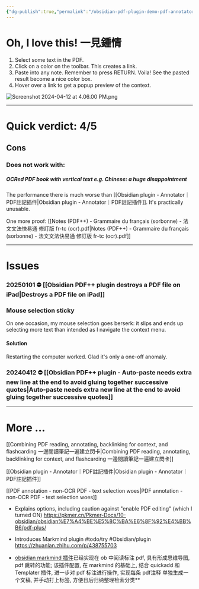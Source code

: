 ```yaml
---
{"dg-publish":true,"permalink":"/obsidian-pdf-plugin-demo-pdf-annotator/","noteIcon":"2"}
---
```


# Oh, I love this! 一見鍾情

1. Select some text in the PDF.
2. Click on a color on the toolbar. This creates a link.
3. Paste into any note. Remember to press RETURN. Voila! See the pasted result become a nice color box.
4. Hover over a link to get a popup preview of the context.

![Screenshot 2024-04-12 at 4.06.00 PM.png](/img/user/_attachments/_OB/Screenshot%202024-04-12%20at%204.06.00%20PM.png)

---
# Quick verdict: 4/5

## Cons

### Does not work with:
##### OCRed PDF book with vertical text e.g. Chinese: a huge disappointment

The performance there is much worse than [[Obsidian plugin - Annotator｜PDF註記插件\|Obsidian plugin - Annotator｜PDF註記插件]]. It's practically unusable.

One more proof: [[Notes (PDF++) - Grammaire du français (sorbonne) - 法文文法快易通 修訂版 fr-tc (ocr).pdf\|Notes (PDF++) - Grammaire du français (sorbonne) - 法文文法快易通 修訂版 fr-tc (ocr).pdf]]

---
# Issues

### 20250101 ⛔️ [[Obsidian PDF++ plugin destroys a PDF file on iPad\|Destroys a PDF file on iPad]]

### Mouse selection sticky

On one occasion, my mouse selection goes berserk: it slips and ends up selecting more text than intended as I navigate the context menu.
#### Solution

Restarting the computer worked. Glad it's only a one-off anomaly.
### 20240412 ⛔️ [[Obsidian PDF++ plugin - Auto-paste needs extra new line at the end to avoid gluing together successive quotes\|Auto-paste needs extra new line at the end to avoid gluing together successive quotes]]

---
# More ...

[[Combining PDF reading, annotating, backlinking for context, and flashcarding 一邊閱讀筆記一遍建立閃卡\|Combining PDF reading, annotating, backlinking for context, and flashcarding 一邊閱讀筆記一遍建立閃卡]]

[[Obsidian plugin - Annotator｜PDF註記插件\|Obsidian plugin - Annotator｜PDF註記插件]]

[[PDF annotation - non-OCR PDF - text selection woes\|PDF annotation - non-OCR PDF - text selection woes]]

- Explains options, including caution against "enable PDF editing" (which I turned ON)
https://pkmer.cn/Pkmer-Docs/10-obsidian/obsidian%E7%A4%BE%E5%8C%BA%E6%8F%92%E4%BB%B6/pdf-plus/

- Introduces Markmind plugin #todo/try #Obsidian/plugin 
https://zhuanlan.zhihu.com/p/438755703
- [obsidian markmind 插件](https://link.zhihu.com/?target=https%3A//www.markmind.net/cn)已经实现在 ob 中阅读标注 pdf, 具有形成思维导图, pdf 跳转的功能; 该插件配置, 在 markmind 的基础上, 结合 quickadd 和 Templater 插件, 进一步对 pdf 标注进行操作, 实现每条 pdf注释 单独生成一个文稿, 并手动打上标签, 方便日后归纳整理检索分类**
